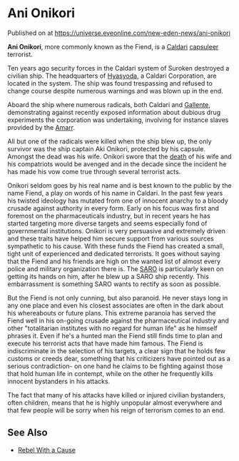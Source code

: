 # Ani Onikori
Published on  at https://universe.eveonline.com/new-eden-news/ani-onikori

**Ani Onikori**, more commonly known as the Fiend, is a
[Caldari](7unGNsrMFwIWXMMbrM2jfy) [capsuleer](15umOALoFBZxVS2oaggvJQ)
terrorist.

Ten years ago security forces in the Caldari system of Suroken destroyed
a civilian ship. The headquarters of
[Hyasyoda](WisddAsk7hie3SUcwiNwa), a Caldari Corporation, are
located in the system. The ship was found trespassing and refused to
change course despite numerous warnings and was blown up in the end.

Aboard the ship where numerous radicals, both Caldari and
[Gallente](4bufc5OaK80rlo20Pez6gK), demonstrating against recently exposed
information about dubious drug experiments the corporation was
undertaking, involving for instance slaves provided by the
[Amarr](6BPFRy27fN4LnYlIyzvEwo).

All but one of the radicals were killed when the ship blew up, the only
survivor was the ship captain Aki Onikori, protected by his
capsule. Amongst the dead was his wife.
Onikori swore that the [death](5WNhh1Tm9Ucm0ni1HgOotc) of his wife and his
compatriots would be avenged and in the decade since the incident he has
made his vow come true through several terrorist acts.

Onikori seldom goes by his real name and is best known to the public by
the name Fiend, a play on words of his name in Caldari. In the past few
years his twisted ideology has mutated from one of innocent anarchy to a
bloody crusade against authority in every form. Early on his focus was
first and foremost on the pharmaceuticals industry, but in recent years
he has started targeting more diverse targets and seems especially fond
of governmental institutions. Onikori is very persuasive and extremely
driven and these traits have helped him secure support from various
sources sympathetic to his cause. With these funds the Fiend has created
a small, tight unit of experienced and dedicated terrorists. It goes
without saying that the Fiend and his friends are high on the wanted
list of almost every police and military organization there is. The
[SARO](2pmCWz5jrprXf4REWmIRiH) is
particularly keen on getting its hands on him, after he blew up a SARO
ship recently. This embarrassment is something SARO wants to rectify as
soon as possible.

But the Fiend is not only cunning, but also paranoid. He never stays
long in any one place and even his closest associates are often in the
dark about his whereabouts or future plans. This extreme paranoia has
served the Fiend well in his on-going crusade against the pharmaceutical
industry and other "totalitarian institutes with no regard for human
life" as he himself phrases it. Even if he's a hunted man the Fiend
still finds time to plan and execute his terrorist acts that have made
him famous. The Fiend is indiscriminate in the selection of his targets,
a clear sign that he holds few customs or creeds dear, something that
his criticizers have pointed out as a serious contradiction- on one
hand he claims to be fighting against those that hold human life in
contempt, while on the other he frequently kills innocent bystanders in
his attacks.

The fact that many of his attacks have killed or injured civilian
bystanders, often children, means that he is highly unpopular almost
everywhere and that few people will be sorry when his reign of terrorism
comes to an end.

See Also
--------
- [Rebel With a Cause](7HG3ITzMhGEgW31RUbY1Ct)
